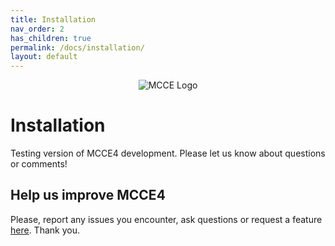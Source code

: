 ```yaml
---
title: Installation
nav_order: 2
has_children: true
permalink: /docs/installation/
layout: default
---
```


<p align="center">
  <img src="{{ '/docs/images/mcce_logo1.png' | relative_url }}" alt="MCCE Logo" style="max-width: 100%; height: auto;">
</p>

# Installation
Testing version of MCCE4 development. Please let us know about questions or comments!

## Help us improve MCCE4
Please, report any issues you encounter, ask questions or request a feature [here](https://github.com/GunnerLab/MCCE4-Alpha/issues). Thank you.

